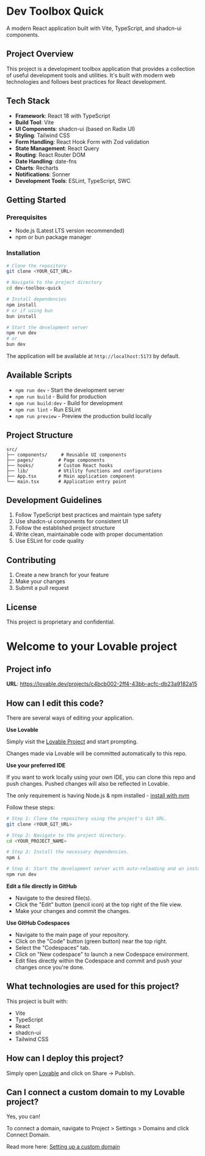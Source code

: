 # Dev Toolbox Quick

A modern React application built with Vite, TypeScript, and shadcn-ui components.

## Project Overview

This project is a development toolbox application that provides a collection of useful development tools and utilities. It's built with modern web technologies and follows best practices for React development.

## Tech Stack

- **Framework**: React 18 with TypeScript
- **Build Tool**: Vite
- **UI Components**: shadcn-ui (based on Radix UI)
- **Styling**: Tailwind CSS
- **Form Handling**: React Hook Form with Zod validation
- **State Management**: React Query
- **Routing**: React Router DOM
- **Date Handling**: date-fns
- **Charts**: Recharts
- **Notifications**: Sonner
- **Development Tools**: ESLint, TypeScript, SWC

## Getting Started

### Prerequisites

- Node.js (Latest LTS version recommended)
- npm or bun package manager

### Installation

```sh
# Clone the repository
git clone <YOUR_GIT_URL>

# Navigate to the project directory
cd dev-toolbox-quick

# Install dependencies
npm install
# or if using bun
bun install

# Start the development server
npm run dev
# or
bun dev
```

The application will be available at `http://localhost:5173` by default.

## Available Scripts

- `npm run dev` - Start the development server
- `npm run build` - Build for production
- `npm run build:dev` - Build for development
- `npm run lint` - Run ESLint
- `npm run preview` - Preview the production build locally

## Project Structure

```
src/
├── components/     # Reusable UI components
├── pages/         # Page components
├── hooks/         # Custom React hooks
├── lib/           # Utility functions and configurations
├── App.tsx        # Main application component
└── main.tsx       # Application entry point
```

## Development Guidelines

1. Follow TypeScript best practices and maintain type safety
2. Use shadcn-ui components for consistent UI
3. Follow the established project structure
4. Write clean, maintainable code with proper documentation
5. Use ESLint for code quality

## Contributing

1. Create a new branch for your feature
2. Make your changes
3. Submit a pull request

## License

This project is proprietary and confidential.

# Welcome to your Lovable project

## Project info

**URL**: https://lovable.dev/projects/c4bcb002-2ff4-43bb-acfc-db23a9182a15

## How can I edit this code?

There are several ways of editing your application.

**Use Lovable**

Simply visit the [Lovable Project](https://lovable.dev/projects/c4bcb002-2ff4-43bb-acfc-db23a9182a15) and start prompting.

Changes made via Lovable will be committed automatically to this repo.

**Use your preferred IDE**

If you want to work locally using your own IDE, you can clone this repo and push changes. Pushed changes will also be reflected in Lovable.

The only requirement is having Node.js & npm installed - [install with nvm](https://github.com/nvm-sh/nvm#installing-and-updating)

Follow these steps:

```sh
# Step 1: Clone the repository using the project's Git URL.
git clone <YOUR_GIT_URL>

# Step 2: Navigate to the project directory.
cd <YOUR_PROJECT_NAME>

# Step 3: Install the necessary dependencies.
npm i

# Step 4: Start the development server with auto-reloading and an instant preview.
npm run dev
```

**Edit a file directly in GitHub**

- Navigate to the desired file(s).
- Click the "Edit" button (pencil icon) at the top right of the file view.
- Make your changes and commit the changes.

**Use GitHub Codespaces**

- Navigate to the main page of your repository.
- Click on the "Code" button (green button) near the top right.
- Select the "Codespaces" tab.
- Click on "New codespace" to launch a new Codespace environment.
- Edit files directly within the Codespace and commit and push your changes once you're done.

## What technologies are used for this project?

This project is built with:

- Vite
- TypeScript
- React
- shadcn-ui
- Tailwind CSS

## How can I deploy this project?

Simply open [Lovable](https://lovable.dev/projects/c4bcb002-2ff4-43bb-acfc-db23a9182a15) and click on Share -> Publish.

## Can I connect a custom domain to my Lovable project?

Yes, you can!

To connect a domain, navigate to Project > Settings > Domains and click Connect Domain.

Read more here: [Setting up a custom domain](https://docs.lovable.dev/tips-tricks/custom-domain#step-by-step-guide)
